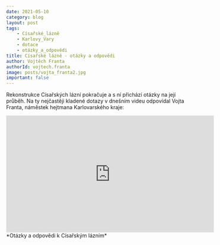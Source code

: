 ```yaml
---
date: 2021-05-10
category: blog
layout: post
tags:
    - Císařské_lázně
    - Karlovy_Vary
    - dotace
    - otázky_a_odpovědi
title: Císařské lázně - otázky a odpovědi
author: Vojtěch Franta
authorId: vojtech.franta
image: posts/vojta_franta2.jpg
important: false
---
```

Rekonstrukce Císařských lázní pokračuje a s ní přichází otázky na její průběh.
Na ty nejčastěji kladené dotazy v dnešním videu odpovídal Vojta Franta, náměstek hejtmana Karlovarského kraje:

<iframe width="560" height="315" src="https://www.youtube.com/embed/J6TBRkar8pE" frameborder="0" allow="accelerometer; autoplay; clipboard-write; encrypted-media; gyroscope; picture-in-picture" allowfullscreen></iframe>
*Otázky a odpovědi k Císařským lázním*
